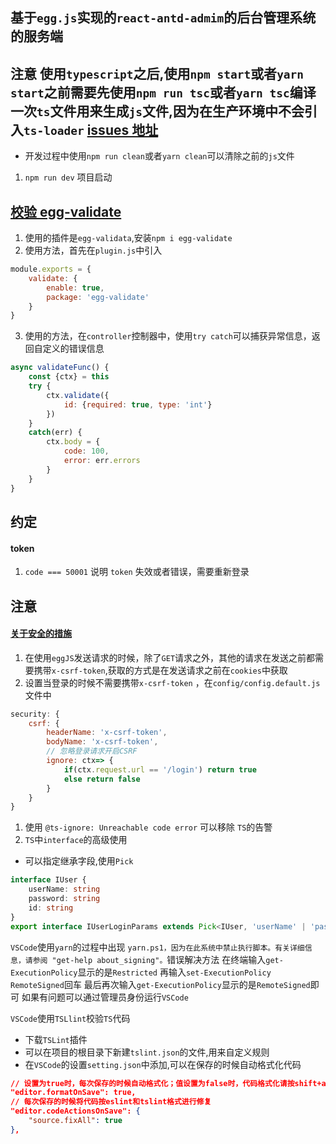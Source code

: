 ## 基于`egg.js`实现的`react-antd-admim`的后台管理系统的服务端

## **注意** 使用`typescript`之后,使用`npm start`或者`yarn start`之前需要先使用`npm run tsc`或者`yarn tsc`编译一次`ts`文件用来生成`js`文件,因为在生产环境中不会引入`ts-loader` [issues 地址](https://github.com/eggjs/egg/issues/3926#issuecomment-528155822)

-   开发过程中使用`npm run clean`或者`yarn clean`可以清除之前的`js`文件

1. `npm run dev` 项目启动

## [校验 egg-validate](https://eggjs.org/zh-cn/basics/controller.html#%E5%8F%82%E6%95%B0%E6%A0%A1%E9%AA%8C)

1. 使用的插件是`egg-validata`,安装`npm i egg-validate`
2. 使用方法，首先在`plugin.js`中引入

```js
module.exports = {
    validate: {
        enable: true,
        package: 'egg-validate'
    }
}
```

3. 使用的方法，在`controller`控制器中，使用`try catch`可以捕获异常信息，返回自定义的错误信息

```js
async validateFunc() {
    const {ctx} = this
    try {
        ctx.validate({
            id: {required: true, type: 'int'}
        })
    }
    catch(err) {
        ctx.body = {
            code: 100,
            error: err.errors
        }
    }
}
```

## 约定

#### token

1. `code === 50001` 说明 `token` 失效或者错误，需要重新登录

## 注意

#### [关于安全的措施](https://eggjs.org/zh-cn/core/security.html)

1. 在使用`eggJS`发送请求的时候，除了`GET`请求之外，其他的请求在发送之前都需要携带`x-csrf-token`,获取的方式是在发送请求之前在`cookies`中获取
2. 设置当登录的时候不需要携带`x-csrf-token` ，在`config/config.default.js`文件中

```js
security: {
    csrf: {
        headerName: 'x-csrf-token',
        bodyName: 'x-csrf-token',
        // 忽略登录请求开启CSRF
        ignore: ctx=> {
            if(ctx.request.url == '/login') return true
            else return false
        }
    }
}
```

1. 使用 `@ts-ignore: Unreachable code error` 可以移除 `TS`的告警
2. `TS`中`interface`的高级使用

-   可以指定继承字段,使用`Pick`

```ts
interface IUser {
    userName: string
    password: string
    id: string
}
export interface IUserLoginParams extends Pick<IUser, 'userName' | 'password'> {}
```

`VSCode`使用`yarn`的过程中出现 `yarn.ps1，因为在此系统中禁止执行脚本。有关详细信息，请参阅 "get-help about_signing"。`错误解决方法
在终端输入`get-ExecutionPolicy`显示的是`Restricted`
再输入`set-ExecutionPolicy RemoteSigned`回车
最后再次输入`get-ExecutionPolicy`显示的是`RemoteSigned`即可
如果有问题可以通过管理员身份运行`VSCode`

`VSCode`使用`TSLlint`校验`TS`代码

-   下载`TSLint`插件
-   可以在项目的根目录下新建`tslint.json`的文件,用来自定义规则
-   在`VSCode`的设置`setting.json`中添加,可以在保存的时候自动格式化代码

```json
// 设置为true时，每次保存的时候自动格式化；值设置为false时，代码格式化请按shift+alt+F
"editor.formatOnSave": true,
// 每次保存的时候将代码按eslint和tslint格式进行修复
"editor.codeActionsOnSave": {
    "source.fixAll": true
},
```
